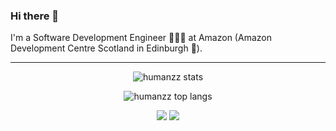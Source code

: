 ### Hi there 👋

<!--
**humanzz/humanzz** is a ✨ _special_ ✨ repository because its `README.md` (this file) appears on your GitHub profile.

Here are some ideas to get you started:

- 🔭 I’m currently working on ...
- 🌱 I’m currently learning ...
- 👯 I’m looking to collaborate on ...
- 🤔 I’m looking for help with ...
- 💬 Ask me about ...
- 📫 How to reach me: ...
- 😄 Pronouns: ...
- ⚡ Fun fact: ...
-->

I'm a Software Development Engineer 👨🏻‍💻 at Amazon (Amazon Development Centre Scotland in Edinburgh 🏴󠁧󠁢󠁳󠁣󠁴󠁿).

---

<p align="center"><img src="https://github-readme-stats.vercel.app/api?username=humanzz&show_icons=true" alt="humanzz stats" /></p>

<p align="center"><img src="https://github-readme-stats.vercel.app/api/top-langs/?username=humanzz&layout=compact" alt="humanzz top langs" /></p>



<p align="center">
  <a href="https://www.linkedin.com/in/ahmedsobhi/"><img src="https://img.shields.io/badge/LinkedIn-0077B5?style=for-the-badge&logo=linkedin&logoColor=white"/></a>
  <a href="https://twitter.com/humanzz"><img src="https://img.shields.io/badge/Twitter-1DA1F2?style=for-the-badge&logo=twitter&logoColor=white"/></a>
</p>
